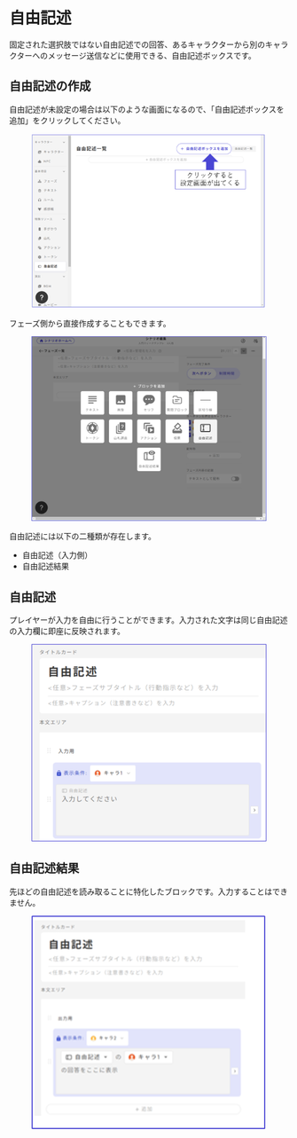 # 自由記述

固定された選択肢ではない自由記述での回答、あるキャラクターから別のキャラクターへのメッセージ送信などに使用できる、自由記述ボックスです。



## 自由記述の作成

自由記述が未設定の場合は以下のような画面になるので、「自由記述ボックスを追加」をクリックしてください。

<figure><img src="../.gitbook/assets/image (182).png" alt=""><figcaption></figcaption></figure>



フェーズ側から直接作成することもできます。

<figure><img src="../.gitbook/assets/image (183).png" alt=""><figcaption></figcaption></figure>



自由記述には以下の二種類が存在します。

* 自由記述（入力側）
* 自由記述結果



## 自由記述

プレイヤーが入力を自由に行うことができます。入力された文字は同じ自由記述の入力欄に即座に反映されます。

<figure><img src="../.gitbook/assets/image (185).png" alt=""><figcaption></figcaption></figure>

## 自由記述結果

先ほどの自由記述を読み取ることに特化したブロックです。入力することはできません。

<figure><img src="../.gitbook/assets/image (186).png" alt=""><figcaption></figcaption></figure>
